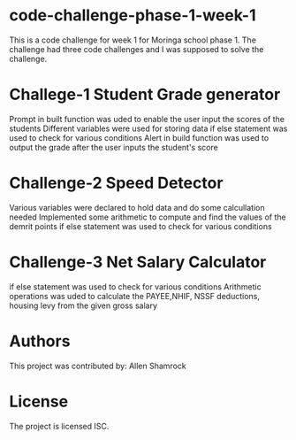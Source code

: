 # code-challenge-phase-1-week-1

This is a code challenge for week 1 for Moringa school phase 1. The challenge had three code challenges and I was supposed to solve the challenge.

# Challege-1 Student Grade generator

Prompt in built function was uded to enable the user input the scores of the students
Different variables were used for storing data
if else statement was used to check for various conditions
Alert in build function was used to output the grade after the user inputs the student's score

# Challenge-2 Speed Detector

Various variables were declared to hold data and do some calcullation needed
Implemented some arithmetic to compute and find the values of the demrit points
if else statement was used to check for various conditions

# Challenge-3 Net Salary Calculator

if else statement was used to check for various conditions
Arithmetic operations was uded to calculate the PAYEE,NHIF, NSSF deductions, housing levy from the given gross salary

# Authors

This project was contributed by:
Allen Shamrock

# License

The project is licensed ISC.
